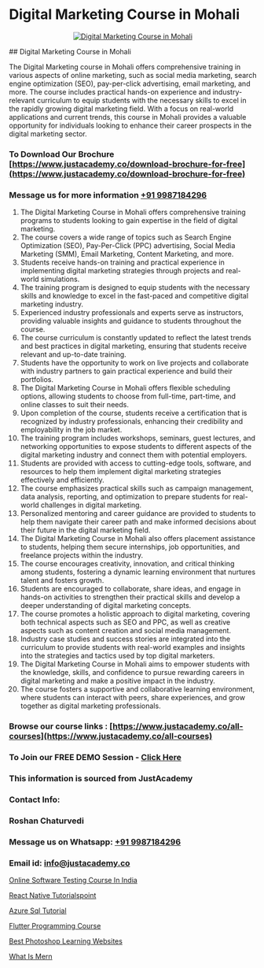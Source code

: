 # Digital Marketing Course in Mohali

<p align="center">
  <a href="https://justacademy.co/course-detail/digital-marketing">
    <img src="https://justacademy.co/storage2/course_image/1676636720_course_image.webp" alt="Digital Marketing Course in Mohali">
  </a>
</p>
## Digital Marketing Course in Mohali

The Digital Marketing course in Mohali offers comprehensive training in various aspects of online marketing, such as social media marketing, search engine optimization (SEO), pay-per-click advertising, email marketing, and more. The course includes practical hands-on experience and industry-relevant curriculum to equip students with the necessary skills to excel in the rapidly growing digital marketing field. With a focus on real-world applications and current trends, this course in Mohali provides a valuable opportunity for individuals looking to enhance their career prospects in the digital marketing sector.
### To Download Our Brochure [https://www.justacademy.co/download-brochure-for-free](https://www.justacademy.co/download-brochure-for-free)
### Message us for more information [+91 9987184296](https://api.whatsapp.com/send?phone=919987184296)
1) The Digital Marketing Course in Mohali offers comprehensive training programs to students looking to gain expertise in the field of digital marketing.
2) The course covers a wide range of topics such as Search Engine Optimization (SEO), Pay-Per-Click (PPC) advertising, Social Media Marketing (SMM), Email Marketing, Content Marketing, and more.
3) Students receive hands-on training and practical experience in implementing digital marketing strategies through projects and real-world simulations.
4) The training program is designed to equip students with the necessary skills and knowledge to excel in the fast-paced and competitive digital marketing industry.
5) Experienced industry professionals and experts serve as instructors, providing valuable insights and guidance to students throughout the course.
6) The course curriculum is constantly updated to reflect the latest trends and best practices in digital marketing, ensuring that students receive relevant and up-to-date training.
7) Students have the opportunity to work on live projects and collaborate with industry partners to gain practical experience and build their portfolios.
8) The Digital Marketing Course in Mohali offers flexible scheduling options, allowing students to choose from full-time, part-time, and online classes to suit their needs.
9) Upon completion of the course, students receive a certification that is recognized by industry professionals, enhancing their credibility and employability in the job market.
10) The training program includes workshops, seminars, guest lectures, and networking opportunities to expose students to different aspects of the digital marketing industry and connect them with potential employers.
11) Students are provided with access to cutting-edge tools, software, and resources to help them implement digital marketing strategies effectively and efficiently.
12) The course emphasizes practical skills such as campaign management, data analysis, reporting, and optimization to prepare students for real-world challenges in digital marketing.
13) Personalized mentoring and career guidance are provided to students to help them navigate their career path and make informed decisions about their future in the digital marketing field.
14) The Digital Marketing Course in Mohali also offers placement assistance to students, helping them secure internships, job opportunities, and freelance projects within the industry.
15) The course encourages creativity, innovation, and critical thinking among students, fostering a dynamic learning environment that nurtures talent and fosters growth.
16) Students are encouraged to collaborate, share ideas, and engage in hands-on activities to strengthen their practical skills and develop a deeper understanding of digital marketing concepts.
17) The course promotes a holistic approach to digital marketing, covering both technical aspects such as SEO and PPC, as well as creative aspects such as content creation and social media management.
18) Industry case studies and success stories are integrated into the curriculum to provide students with real-world examples and insights into the strategies and tactics used by top digital marketers.
19) The Digital Marketing Course in Mohali aims to empower students with the knowledge, skills, and confidence to pursue rewarding careers in digital marketing and make a positive impact in the industry.
20) The course fosters a supportive and collaborative learning environment, where students can interact with peers, share experiences, and grow together as digital marketing professionals.

### Browse our course links : [https://www.justacademy.co/all-courses](https://www.justacademy.co/all-courses) 
### To Join our FREE DEMO Session - [Click Here](https://www.justacademy.co/register-for-course-demo)


### This information is sourced from JustAcademy
### Contact Info:
### Roshan Chaturvedi
### Message us on Whatsapp: [+91 9987184296](https://api.whatsapp.com/send?phone=919987184296)
### Email id: [info@justacademy.co](mailto:info@justacademy.co)
                
[Online Software Testing Course In India](https://www.linkedin.com/pulse/online-software-testing-course-india-justacademy-berlin-0x9ve?trackingId=%2F%2FgSwatRvSFYoxKNCQFFNQ%3D%3D&lipi=urn%3Ali%3Apage%3Ad_flagship3_company_admin%3BTlJqsmxlRpm4BSTOQJNHnA%3D%3D)

[React Native Tutorialspoint](https://www.linkedin.com/pulse/react-native-tutorialspoint-justacademy-chennai-lsbnc?trackingId=DK2V0skdSU5SXdbrZLrAug%3D%3D&lipi=urn%3Ali%3Apage%3Ad_flagship3_company_admin%3B1CN8b2GFRWqxwCPWd5SbXw%3D%3D)

[Azure Sql Tutorial](https://medium.com/@ranepooja/azure-sql-tutorial-d99ca0787ebc)

[Flutter Programming Course](https://medium.com/@akanshapatil/flutter-programming-course-1449c86f0782)

[Best Photoshop Learning Websites](https://justacademyin.github.io/justacademy/best-photoshop-learning-websites)

[What Is Mern](https://justacademyin.github.io/justacademy/what-is-mern)

